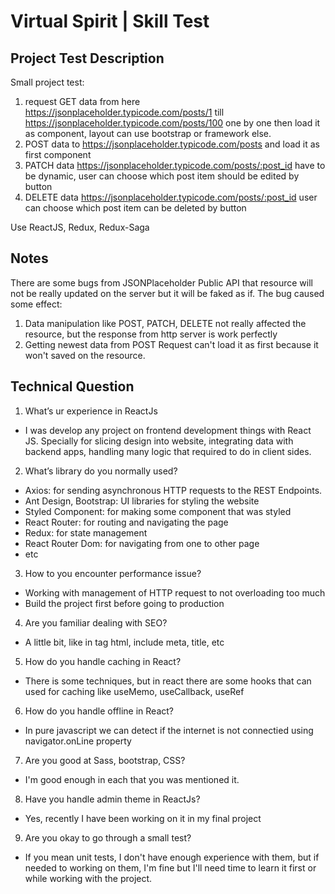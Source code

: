 # Virtual Spirit | Skill Test

## Project Test Description

Small project test:

1. request GET data from here https://jsonplaceholder.typicode.com/posts/1 till https://jsonplaceholder.typicode.com/posts/100 one by one then load it as component, layout can use bootstrap or framework else.
2. POST data to https://jsonplaceholder.typicode.com/posts and load it as first component
3. PATCH data https://jsonplaceholder.typicode.com/posts/:post_id have to be dynamic, user can choose which post item should be edited by button
4. DELETE data https://jsonplaceholder.typicode.com/posts/:post_id user can choose which post item can be deleted by button

Use ReactJS, Redux, Redux-Saga

## Notes

There are some bugs from JSONPlaceholder Public API that resource will not be really updated on the server but it will be faked as if. The bug caused some effect:

1. Data manipulation like POST, PATCH, DELETE not really affected the resource, but the response from http server is work perfectly
2. Getting newest data from POST Request can't load it as first because it won't saved on the resource.

## Technical Question

1. What’s ur experience in ReactJs

-   I was develop any project on frontend development things with React JS. Specially for slicing design into website, integrating data with backend apps, handling many logic that required to do in client sides.

2. What’s library do you normally used?

-   Axios: for sending asynchronous HTTP requests to the REST Endpoints.
-   Ant Design, Bootstrap: UI libraries for styling the website
-   Styled Component: for making some component that was styled
-   React Router: for routing and navigating the page
-   Redux: for state management
-   React Router Dom: for navigating from one to other page
-   etc

3. How to you encounter performance issue?

-   Working with management of HTTP request to not overloading too much
-   Build the project first before going to production

4. Are you familiar dealing with SEO?

-   A little bit, like in <head> tag html, include meta, title, etc

5. How do you handle caching in React?

-   There is some techniques, but in react there are some hooks that can used for caching like useMemo, useCallback, useRef

6. How do you handle offline in React?

-   In pure javascript we can detect if the internet is not connectied using navigator.onLine property

7. Are you good at Sass, bootstrap, CSS?

-   I'm good enough in each that you was mentioned it.

8. Have you handle admin theme in ReactJs?

-   Yes, recently I have been working on it in my final project

9. Are you okay to go through a small test?

-   If you mean unit tests, I don't have enough experience with them, but if needed to working on them, I'm fine but I'll need time to learn it first or while working with the project.
